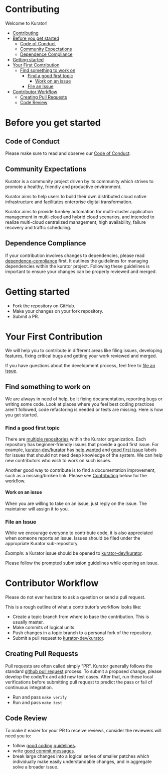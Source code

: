 # Contributing

Welcome to Kurator!

- [Contributing](#contributing)
- [Before you get started](#before-you-get-started)
  - [Code of Conduct](#code-of-conduct)
  - [Community Expectations](#community-expectations)
  - [Dependence Compliance](#dependence-compliance)
- [Getting started](#getting-started)
- [Your First Contribution](#your-first-contribution)
  - [Find something to work on](#find-something-to-work-on)
    - [Find a good first topic](#find-a-good-first-topic)
      - [Work on an issue](#work-on-an-issue)
    - [File an Issue](#file-an-issue)
- [Contributor Workflow](#contributor-workflow)
  - [Creating Pull Requests](#creating-pull-requests)
  - [Code Review](#code-review)

# Before you get started

## Code of Conduct

Please make sure to read and observe our [Code of Conduct](/CODE_OF_CONDUCT.md).

## Community Expectations

Kurator is a community project driven by its community which strives to promote a healthy, friendly and productive environment.

Kurator aims to help users to build their own distributed cloud native infrastructure and facilitates enterprise digital transformation.

Kurator aims to provide turnkey automation for multi-cluster application management in multi-cloud and hybrid cloud scenarios,
and intended to realize multi-cloud centralized management, high availability, failure recovery and traffic scheduling.

## Dependence Compliance

If your contribution involves changes to dependencies, please read [dependence-compliance](community/compliance/dependence-compliance.md) first.
It outlines the guidelines for managing dependencies within the kurator project. Following these guidelines is important to ensure your changes can be properly reviewed and merged.

# Getting started

- Fork the repository on GitHub.
- Make your changes on your fork repository.
- Submit a PR.


# Your First Contribution

We will help you to contribute in different areas like filing issues, developing features, fixing critical bugs and
getting your work reviewed and merged.

If you have questions about the development process,
feel free to [file an issue](https://github.com/kurator-dev/kurator/issues/new/choose).

## Find something to work on

We are always in need of help, be it fixing documentation, reporting bugs or writing some code.
Look at places where you feel best coding practices aren't followed, code refactoring is needed or tests are missing.
Here is how you get started.

### Find a good first topic

There are [multiple repositories](https://github.com/kurator-dev/) within the Kurator organization.
Each repository has beginner-friendly issues that provide a good first issue.
For example, [kurator-dev/kurator](https://github.com/kurator-dev/kurator) has
[help wanted](https://github.com/kurator-dev/kurator/issues?q=is%3Aopen+is%3Aissue+label%3A%22help+wanted%22) and
[good first issue](https://github.com/kurator-dev/kurator/issues?q=is%3Aopen+is%3Aissue+label%3A%22good+first+issue%22)
labels for issues that should not need deep knowledge of the system.
We can help new contributors who wish to work on such issues.

Another good way to contribute is to find a documentation improvement, such as a missing/broken link.
Please see [Contributing](#contributing) below for the workflow.

#### Work on an issue

When you are willing to take on an issue, just reply on the issue. The maintainer will assign it to you.

### File an Issue

While we encourage everyone to contribute code, it is also appreciated when someone reports an issue.
Issues should be filed under the appropriate Kurator sub-repository.

*Example:* a Kurator issue should be opened to [kurator-dev/kurator](https://github.com/kurator-dev/kurator/issues).

Please follow the prompted submission guidelines while opening an issue.

# Contributor Workflow

Please do not ever hesitate to ask a question or send a pull request.

This is a rough outline of what a contributor's workflow looks like:

- Create a topic branch from where to base the contribution. This is usually master.
- Make commits of logical units.
- Push changes in a topic branch to a personal fork of the repository.
- Submit a pull request to [kurator-dev/kurator](https://github.com/kurator-dev/kurator).

## Creating Pull Requests

Pull requests are often called simply "PR".
Kurator generally follows the standard [github pull request](https://help.github.com/articles/about-pull-requests/) process.
To submit a proposed change, please develop the code/fix and add new test cases.
After that, run these local verifications before submitting pull request to predict the pass or
fail of continuous integration.

* Run and pass `make verify`
* Run and pass `make test`

## Code Review

To make it easier for your PR to receive reviews, consider the reviewers will need you to:

* follow [good coding guidelines](https://github.com/golang/go/wiki/CodeReviewComments).
* write [good commit messages](https://chris.beams.io/posts/git-commit/).
* break large changes into a logical series of smaller patches which individually make easily understandable changes, and in aggregate solve a broader issue.
